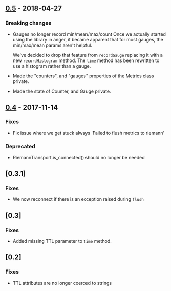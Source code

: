 ## [0.5] - 2018-04-27
### Breaking changes
 - Gauges no longer record min/mean/max/count
   Once we actually started using the library in anger, it became apparent that
   for most gauges, the min/max/mean params aren't helpful.

   We've decided to drop that feature from `recordGauge` replacing it with a 
   new `recordHistogram` method. The `time` method has been rewritten to use a
   histogram rather than a gauge.
 - Made the "counters", and "gauges" properties of the Metrics class private.
 - Made the state of Counter, and Gauge private.


## [0.4] - 2017-11-14
### Fixes
-  Fix issue where we get stuck always 'Failed to flush metrics to riemann'
### Deprecated
- RiemannTransport.is_connected() should no longer be needed

## [0.3.1]
### Fixes
- We now reconnect if there is an exception raised during `flush`

## [0.3]
### Fixes
- Added missing TTL parameter to `time` method.

## [0.2]
### Fixes
- TTL attributes are no longer coerced to strings


[0.5]: https://github.com/madedotcom/striemann/compare/v0.4.0...v0.5
[0.4]: https://github.com/madedotcom/striemann/compare/v0.3.0...v0.4.0
